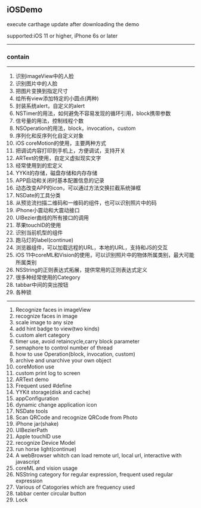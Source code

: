 ## iOSDemo

execute carthage update after downloading the demo

supported:iOS 11 or higher, iPhone 6s or later

--- 

### contain

---

1. 识别imageView中的人脸
2. 识别图片中的人脸
3. 把图片变换到指定尺寸
4. 给所有view添加特定的小圆点(两种)
5. 封装系统alert，自定义的alert
6. NSTimer的用法，如何避免不容易发现的循环引用，block携带参数
7. 信号量的用法，控制线程个数
8. NSOperation的用法，block，invocation，custom
9. 序列化和反序列化自定义对象
10. iOS coreMotion的使用，主要两种方式
11. 把调试内容打印到手机上，方便调试，支持开关
12. ARText的使用，自定义虚拟现实文字
13. 经常使用到的宏定义
14. YYKit的存储，磁盘存储和内存存储
15. APP启动和关闭时基本配置信息的记录
16. 动态改变APP的icon，可以通过方法交换拦截系统弹框
17. NSDate的工具分类
18. 从预览流扫描二维码和一维码的组件，也可以识别照片中的码
19. iPhone小震动和大震动接口
20. UIBezier曲线的所有接口的调用
21. 苹果touchID的使用
22. 识别当前机型的组件
23. 跑马灯的label(continue)
24. 浏览器组件，可以加载远程的URL，本地的URL，支持和JS的交互
25. iOS 11中coreML和Vision的使用，可以识别照片中的物体所属类别，最大可能所属类别
26. NSString的正则表达式拓展，提供常用的正则表达式定义
27. 很多种经常使用的Category
28. tabbar中间的突出按钮
29. 各种锁

---

1. Recognize faces in imageView
2. recognize faces in image
3. scale image to any size
4. add hint badge to view(two kinds)
5. custom alert category
6. timer use, avoid retaincycle,carry block parameter
7. semaphore to control number of thread
8. how to use Operation(block, invocation, custom)
9. archive and unarchive your own object
10. coreMotion use
11. custom print log to screen 
12. ARText demo
13. Frequent used #define
14. YYKit storage(disk and cache)
15. appConfiguration
16. dynamic change application icon
17. NSDate tools
18. Scan QRCode and recognize QRCode from Photo
19. iPhone jar(shake)
20. UIBezierPath
21. Apple touchID use
22. recognize Device Model 
23. run horse light(continue)
24. A webBrowser whitch can load remote url, local url, interactive with javascript
25. coreML and vision usage
26. NSString category for regular expression, frequent used regular expression
27. Various of Catogories which are frequency used
28. tabbar center circular button
29. Lock